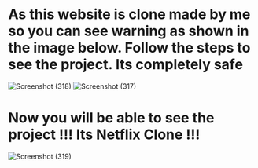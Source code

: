 # As this website is clone made by me so you can see warning as shown in the image below. Follow the steps to see the project. Its completely safe
![Screenshot (318)](https://github.com/user-attachments/assets/f22befde-56e0-470e-8c34-fb073e931694)
![Screenshot (317)](https://github.com/user-attachments/assets/3885631c-4243-4215-ae01-dc10880a31cd)
# Now you will be able to see the project !!! Its Netflix Clone !!!
![Screenshot (319)](https://github.com/user-attachments/assets/f410fdb1-be3f-4b75-abef-2e5d886bddf9)
